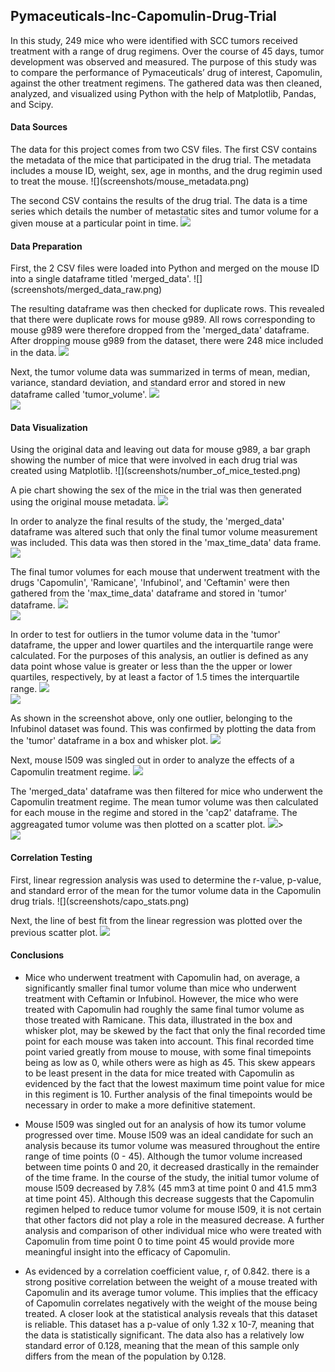 <h2>Pymaceuticals-Inc-Capomulin-Drug-Trial</h2>
In this study, 249 mice who were identified with SCC tumors received treatment with a range of drug regimens. Over the course of 45 days, tumor development was observed and measured. The purpose of this study was to compare the performance of Pymaceuticals’ drug of interest, Capomulin, against the other treatment regimens. The gathered data was then cleaned, analyzed, and visualized using Python with the help of Matplotlib, Pandas, and Scipy.
<h4>Data Sources</h4>
The data for this project comes from two CSV files. The first CSV contains the metadata of the mice that participated in the drug trial. The metadata includes a mouse ID, weight, sex, age in months, and the drug regimin used to treat the mouse.
![](screenshots/mouse_metadata.png)<br>

The second CSV contains the results of the drug trial. The data is a time series which details the number of metastatic sites and tumor volume for a given mouse at a particular point in time. 
![](screenshots/study_results.png)<br>

<h4>Data Preparation</h4>
First, the 2 CSV files were loaded into Python and merged on the mouse ID into a single dataframe titled 'merged_data'. 
![](screenshots/merged_data_raw.png)<br>
  
The resulting dataframe was then checked for duplicate rows. This revealed that there were duplicate rows for mouse g989. All rows corresponding to mouse g989 were therefore dropped from the 'merged_data' dataframe. After dropping mouse g989 from the dataset, there were 248 mice included in the data.
![](screenshots/mouse_g989.png)<br>

Next, the tumor volume data was summarized in terms of mean, median, variance, standard deviation, and standard error and stored in new dataframe called 'tumor_volume'.
![](screenshots/summary_stats.png)<br>
![](screenshots/summary_stats_df.png)<br>

<h4>Data Visualization</h4>
Using the original data and leaving out data for mouse g989, a bar graph showing the number of mice that were involved in each drug trial was created using Matplotlib.
![](screenshots/number_of_mice_tested.png)<br>

A pie chart showing the sex of the mice in the trial was then generated using the original mouse metadata. 
![](screenshots/mice_sex.png)<br>

In order to analyze the final results of the study, the 'merged_data' dataframe was altered such that only the final tumor volume measurement was included. This data was then stored in the 'max_time_data' data frame.
![](screenshots/final_timepoint.png)<br>

The final tumor volumes for each mouse that underwent treatment with the drugs 'Capomulin', 'Ramicane', 'Infubinol', and 'Ceftamin' were then gathered from the 'max_time_data' dataframe and stored in 'tumor' dataframe.
![](screenshots/final_tumor_volume.png)<br>
![](screenshots/final_tumor_volume_df.png)<br>

In order to test for outliers in the tumor volume data in the 'tumor' dataframe, the upper and lower quartiles and the interquartile range were calculated. For the purposes of this analysis, an outlier is defined as any data point whose value is greater or less than the the upper or lower quartiles, respectively, by at least a factor of 1.5 times the interquartile range.
![](screenshots/IQR.png)<br>
![](screenshots/outliers.png)<br>

As shown in the screenshot above, only one outlier, belonging to the Infubinol dataset was found. This was confirmed by plotting the data from the 'tumor' dataframe in a box and whisker plot.
![](screenshots/box_whisker.png)<br>

Next, mouse l509 was singled out in order to analyze the effects of a Capomulin treatment regime. 
![](screenshots/capo_treatment.png)<br>

The 'merged_data' dataframe was then filtered for mice who underwent the Capomulin treatment regime. The mean tumor volume was then calculated for each mouse in the regime and stored in the 'cap2' dataframe. The aggreagated tumor volume was then plotted on a scatter plot.
![](screenshots/capo_scatter.png)><br>
![](screenshots/capo_treatment.png)<br>

<h4>Correlation Testing</h4>
First, linear regression analysis was used to determine the r-value, p-value, and standard error of the mean for the tumor volume data in the Capomulin drug trials.
![](screenshots/capo_stats.png)<br>

Next, the line of best fit from the linear regression was plotted over the previous scatter plot.
![](screenshots/capo_linear.png)<br>

<h4>Conclusions</h4>

- Mice who underwent treatment with Capomulin had, on average, a significantly smaller final tumor volume than mice who underwent treatment with Ceftamin or Infubinol. However, the mice who were treated with Capomulin had roughly the same final tumor volume as those treated with Ramicane. This data, illustrated in the box and whisker plot, may be skewed by the fact that only the final recorded time point for each mouse was taken into account. This final recorded time point varied greatly from mouse to mouse, with some final timepoints being as low as 0, while others were as high as 45. This skew appears to be least present in the data for mice treated with Capomulin as evidenced by the fact that the lowest maximum time point value for mice in this regiment is 10. Further analysis of the final timepoints would be necessary in order to make a more definitive statement.

- Mouse l509 was singled out for an analysis of how its tumor volume progressed over time. Mouse l509 was an ideal candidate for such an analysis because its tumor volume was measured throughout the entire range of time points (0 - 45). Although the tumor volume increased between time points 0 and 20, it decreased drastically in the remainder of the time frame. In the course of the study, the initial tumor volume of mouse l509 decreased by 7.8% (45 mm3 at time point 0 and 41.5 mm3 at time point 45). Although this decrease suggests that the Capomulin regimen helped to reduce tumor volume for mouse l509, it is not certain that other factors did not play a role in the measured decrease. A further analysis and comparison of other individual mice who were treated with Capomulin from time point 0 to time point 45 would provide more meaningful insight into the efficacy of Capomulin.

- As evidenced by a correlation coefficient value, r, of 0.842. there is a strong positive correlation between the weight of a mouse treated with Capomulin and its average tumor volume. This implies that the efficacy of Capomulin correlates negatively with the weight of the mouse being treated. A closer look at the statistical analysis reveals that this dataset is reliable. This dataset has a p-value of only 1.32 x 10-7, meaning that the data is statistically significant. The data also has a relatively low standard error of 0.128, meaning that the mean of this sample only differs from the mean of the population by 0.128.
